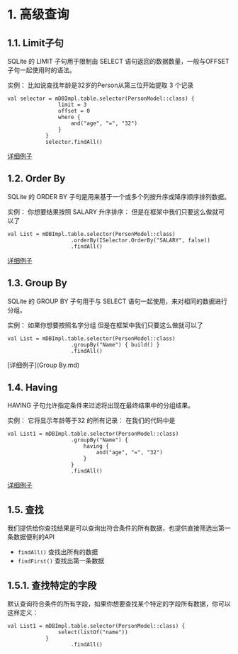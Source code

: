 # 1. 高级查询
## 1.1. Limit子句
SQLite 的 LIMIT 子句用于限制由 SELECT 语句返回的数据数量，一般与OFFSET子句一起使用时的语法。

实例：
比如说查找年龄是32岁的Person从第三位开始提取 3 个记录
```
val selector = mDBImpl.table.selector(PersonModel::class) {
                limit = 3
                offset = 0
                where {
                    and("age", "=", "32")
                }
            }
            selector.findAll()
```
[详细例子](Limit.md)
## 1.2. Order By
SQLite 的 ORDER BY 子句是用来基于一个或多个列按升序或降序顺序排列数据。

实例：
你想要结果按照 SALARY 升序排序：
但是在框架中我们只要这么做就可以了
```
val List = mDBImpl.table.selector(PersonModel::class)
                    .orderBy(ISelector.OrderBy("SALARY", false))
                    .findAll()
```
[详细例子](OrderBy.md)
## 1.3. Group By
SQLite 的 GROUP BY 子句用于与 SELECT 语句一起使用，来对相同的数据进行分组。

实例：
如果你想要按照名字分组
但是在框架中我们只要这么做就可以了
``` 
val List = mDBImpl.table.selector(PersonModel::class)
                    .groupBy("Name") { build() }
                    .findAll()
```
[详细例子](Group By.md)
## 1.4. Having 
HAVING 子句允许指定条件来过滤将出现在最终结果中的分组结果。

实例：
它将显示年龄等于32 的所有记录：
在我们的代码中是
```
val List1 = mDBImpl.table.selector(PersonModel::class)
                    .groupBy("Name") {
                        having {
                            and("age", "=", "32")
                        }
                    }
                    .findAll()
```
[详细例子](Having.md)
## 1.5. 查找
我们提供给你查找结果是可以查询出符合条件的所有数据，也提供直接筛选出第一条数据便利的API
* `findAll()` 查找出所有的数据
* `findFirst()` 查找出第一条数据

## 1.5.1. 查找特定的字段
默认查询符合条件的所有字段，如果你想要查找某个特定的字段所有数据，你可以这样定义：

``` 
val List1 = mDBImpl.table.selector(PersonModel::class) {
                select(listOf("name"))
            }
                    .findAll()
```

